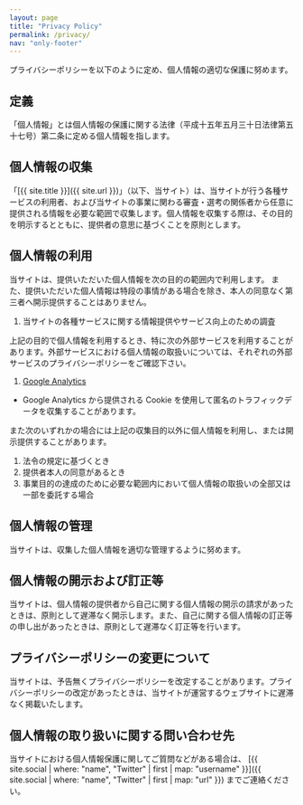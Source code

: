 ```yaml
---
layout: page
title: "Privacy Policy"
permalink: /privacy/
nav: "only-footer"
---
```


プライバシーポリシーを以下のように定め、個人情報の適切な保護に努めます。

## 定義
「個人情報」とは個人情報の保護に関する法律（平成十五年五月三十日法律第五十七号）第二条に定める個人情報を指します。

## 個人情報の収集
「[{{ site.title }}]({{ site.url }})」（以下、当サイト）は、当サイトが行う各種サービスの利用者、および当サイトの事業に関わる審査・選考の関係者から任意に提供される情報を必要な範囲で収集します。個人情報を収集する際は、その目的を明示するとともに、提供者の意思に基づくことを原則とします。

## 個人情報の利用
当サイトは、提供いただいた個人情報を次の目的の範囲内で利用します。
また、提供いただいた個人情報は特段の事情がある場合を除き、本人の同意なく第三者へ開示提供することはありません。

1. 当サイトの各種サービスに関する情報提供やサービス向上のための調査

上記の目的で個人情報を利用するとき、特に次の外部サービスを利用することがあります。外部サービスにおける個人情報の取扱いについては、それぞれの外部サービスのプライバシーポリシーをご確認下さい。

1. [Google Analytics](https://www.google.com/analytics/)
  - Google Analytics から提供される Cookie を使用して匿名のトラフィックデータを収集することがあります。

また次のいずれかの場合には上記の収集目的以外に個人情報を利用し、または開示提供することがあります。

1. 法令の規定に基づくとき
2. 提供者本人の同意があるとき
3. 事業目的の達成のために必要な範囲内において個人情報の取扱いの全部又は一部を委託する場合

## 個人情報の管理
当サイトは、収集した個人情報を適切な管理するように努めます。

## 個人情報の開示および訂正等
当サイトは、個人情報の提供者から自己に関する個人情報の開示の請求があったときは、原則として遅滞なく開示します。また、自己に関する個人情報の訂正等の申し出があったときは、原則として遅滞なく訂正等を行います。

## プライバシーポリシーの変更について
当サイトは、予告無くプライバシーポリシーを改定することがあります。プライバシーポリシーの改定があったときは、当サイトが運営するウェブサイトに遅滞なく掲載いたします。

## 個人情報の取り扱いに関する問い合わせ先
当サイトにおける個人情報保護に関してご質問などがある場合は、 [{{ site.social | where: "name", "Twitter" | first | map: "username" }}]({{ site.social | where: "name", "Twitter" | first | map: "url" }}) までご連絡ください。
